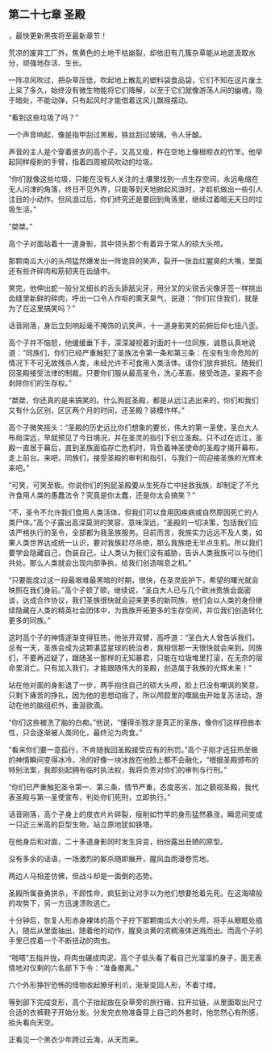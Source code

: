 ## 第二十七章 圣殿
，最快更新黑夜将至最新章节！

荒凉的废弃工厂外，焦黄色的土地干枯崩裂，却依旧有几簇杂草能从地底汲取水分，顽强地存活、生长。

一阵凉风吹过，把杂草压低，吹起地上散乱的塑料袋食品袋，它们不知在这片废土上呆了多久，始终没有微生物能将它们降解，以至于它们就像游荡人间的幽魂，隐于暗处，不能动弹，只有起风时才能借着这风儿飘摇摆动。

“看到这些垃圾了吗？”

一个声音响起，像是指甲刮过黑板，铁丝刮过玻璃，令人牙酸。

声音的主人是个穿着皮衣的高个子，又高又瘦，杵在空地上像根晾衣的竹竿。他举起同样瘦削的手臂，指着四周被风吹动的垃圾。

“你们就像这些垃圾，只能在没有人关注的土壤里找到一点生存空间，永远龟缩在无人问津的角落，终日不见外界，只能等到天地掀起风浪时，才趁机做出一些引人注目的小动作。但风浪过后，你们终究还是要回到角落里，继续过着暗无天日的垃圾生活。”

“桀桀。”

高个子对面站着十一道身影，其中领头那个有着异于常人的硕大头颅。

那颗南瓜大小的头颅猛然爆发出一阵诡异的笑声，裂开一张血红腥臭的大嘴，里面还有些许碎肉和筋韧夹在齿缝中。

笑完，他伸出蛇一般分叉细长的舌头舔舐尖牙，用分叉的尖锐舌尖像牙签一样挑出齿缝里新鲜的碎肉，呼出一口令人作呕的熏天臭气，说道：“你们拦住我们，就是为了在这里搞笑吗？”

话音刚落，身后立刻响起毫不掩饰的讥笑声，十一道身影笑的前俯后仰七扭八歪。

高个子并不恼怒，他缓缓垂下手，深深凝视着对面的十一位同族，诚恳认真地说道：“同族们，你们已经严重触犯了圣族法令第一条和第三条：在没有生命危险的情况下不可无故残杀人类，未经允许不可食用人类活体。请你们放弃抵抗，随我们回圣殿接受法律的制裁。只要你们服从最高圣令，洗心革面，接受改造，圣殿不会剥除你们的生存权。”

“桀桀，你还真的是来搞笑的。什么狗屁圣殿，都是从远江逃出来的，你们和我们又有什么区别，区区两个月的时间，还圣殿？装模作样。”

高个子微笑摇头：“圣殿的历史远比你们想象的要长，伟大的第一圣使，圣白大人布局深远，早就预见了今日境况，并在圣灵的指引下创立圣殿。只不过在远江，圣殿一直居于幕后，直到圣族面临存亡危机时，背负着神圣使命的圣殿才揭开幕布，走上前台。来吧，同族们，接受圣殿的审判和指引，与我们一同迎接圣族的光辉未来吧。”

“可笑，可笑至极。你说你们的狗屁圣殿要从生死存亡中拯救我族，却制定了不允许食用人类的愚蠢法令？究竟是你太蠢，还是你太会搞笑？”

“不，圣令不允许我们食用人类活体，但我们可以食用因疾病或自然原因死亡的人类尸体。”高个子露出高深莫测的笑容，意味深远，“圣殿的一切决策，包括我们应该严格执行的圣令，全部都为我圣族服务。目前而言，我族实力远远不及人类，如果人类世界达成统一认识，要对我族赶尽杀绝，那么我族绝无半点生机。所以我们要学会隐藏自己，伪装自己，让人类认为我们没有威胁，告诉人类我族可以与他们共处。那么人类就会出现内部争执，给我们创造喘息之机。”

“只要能度过这一段最艰难最黑暗的时期，很快，在圣灵庇护下，希望的曙光就会映照在我们身前。”高个子顿了顿，继续说，“圣白大人已与几个欧洲贵族会面密谈，达成合作协议，我们圣族很快就会迎来更多的新同族，他们会以人类的身份继续隐藏在人类的精英社会团体中，为我族开拓更多的生存空间，并位我们创造转化更多的同族。”

这时高个子的神情逐渐变得狂热，他张开双臂，高呼道：“圣白大人曾告诉我们，总有一天，圣族会成为这颗湛蓝星球的统治者，我相信那一天很快就会来到。同族们，不要再迟疑了，跟随圣一那样的无知暴君，只能在垃圾堆里打滚，在无奈的宿命里消亡。只有加入我们，才能跟随伟大的圣殿，创造属于我族的光辉未来！”

站在他对面的身影退了一步，两手抱住自己的硕大头颅，脸上已没有嘲讽的笑意，只剩下痛苦的挣扎，因为他的思想动摇了，所以颅腔里的噬脑虫开始复苏活动，游动在他的脑组织外，垂涎欲滴。

“你们这些被洗了脑的白痴。”他说，“懂得杀戮才是真正的圣族，像你们这样扭曲本性，只会逐渐被人类同化，最终沦为肉食。”

“看来你们要一意孤行，不肯随我回圣殿接受应有的刑罚。”高个子刚才还狂热至极的神情瞬间变得冰冷，冷的好像一块冰放在他脸上都不会融化，“根据圣殿颁布的特别法案，我即刻起拥有临时执法权，我将负责对你们的审判与行刑。”

“你们已严重触犯圣令第一、第三条，情节严重，态度恶劣，加之藐视圣殿，我代表圣殿与第一圣使宣布，判处你们死刑，立即执行。”

话音刚落，高个子身上的皮衣片片碎裂，瘦削如竹竿的身形猛然暴涨，瞬息间变成一只近三米高的巨型生物，站立原地犹如铁塔。

在他身后和对面，二十多道身影同时发生异变，纷纷露出丑陋的原型。

没有多余的话语，一场激烈的厮杀随即展开，腥风血雨漫卷荒地。

两边人马相差仿佛，但战斗却是一面倒的态势。

圣殿所属奋勇拼杀，不顾性命，疯狂到让对手以为他们想要抢着先死。在这海啸般的攻势下，另一方迅速溃败逃亡。

十分钟后，恢复人形赤身裸体的高个子拧下那颗南瓜大小的头颅，将手从眼眶处插入，随后从里面抽出，随着他的动作，腥臭淡黄的浓稠液体迸溅而出。而高个子的手里已捏着一个不断扭动的肉虫。

“啪嗒”五指并拢，将肉虫碾成肉泥，高个子低头看了看自己光溜溜的身子，面无表情地对仅剩的六名部下下令：“准备撤离。”

六个外形狰狞恐怖的怪物收起獠牙利爪，渐渐变回人形，不着寸缕。

等到部下完成变形，高个子抬起放在杂草旁的旅行箱，拉开拉链，从里面取出尺寸合适的衣裤鞋子开始分发。分发完衣物准备穿上自己的外套时，他忽然心有所感，抬头看向天空。

正看见一个黑衣少年跨过云海，从天而来。

